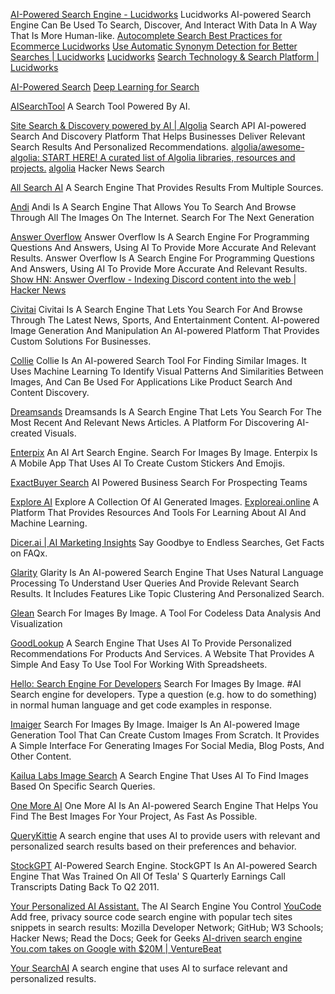 
[AI-Powered Search Engine - Lucidworks](https://lucidworks.com/ai-powered-search/)
Lucidworks AI-powered Search Engine Can Be Used To Search, Discover, And Interact With Data In A Way That Is More Human-like.
[Autocomplete Search Best Practices for Ecommerce Lucidworks](https://lucidworks.com/post/autocomplete-search-increase-conversions)
[Use Automatic Synonym Detection for Better Searches | Lucidworks](https://lucidworks.com/post/search-automatic-synonym-detection)
[Lucidworks](https://www.youtube.com/user/LucidWorksSearch)
[Search Technology & Search Platform | Lucidworks](https://lucidworks.com/)

[AI-Powered Search](https://www.manning.com/books/ai-powered-search)
[Deep Learning for Search](https://www.manning.com/books/deep-learning-for-search)

[AISearchTool](https://aisearchtool.com/)
A Search Tool Powered By AI.

[Site Search & Discovery powered by AI | Algolia](https://www.algolia.com/)
Search API
AI-powered Search And Discovery Platform That Helps Businesses Deliver Relevant Search Results And Personalized Recommendations.
[algolia/awesome-algolia: START HERE! A curated list of Algolia libraries, resources and projects.](https://github.com/algolia/awesome-algolia)
[algolia](https://hn.algolia.com/)
Hacker News Search

[All Search AI](https://www.allsearch.ai/)
A Search Engine That Provides Results From Multiple Sources.

[Andi](https://andisearch.com/)
Andi Is A Search Engine That Allows You To Search And Browse Through All The Images On The Internet.
Search For The Next Generation

[Answer Overflow](https://www.answeroverflow.com/)
Answer Overflow Is A Search Engine For Programming Questions And Answers, Using AI To Provide More Accurate And Relevant Results.
Answer Overflow Is A Search Engine For Programming Questions And Answers, Using AI To Provide More Accurate And Relevant Results.
[Show HN: Answer Overflow - Indexing Discord content into the web | Hacker News](https://news.ycombinator.com/item?id=36383773)

[Civitai](https://civitai.com/)
Civitai Is A Search Engine That Lets You Search For And Browse Through The Latest News, Sports, And Entertainment Content.
AI-powered Image Generation And Manipulation
An AI-powered Platform That Provides Custom Solutions For Businesses.

[Collie](https://collie.ai/)
Collie Is An AI-powered Search Tool For Finding Similar Images. It Uses Machine Learning To Identify Visual Patterns And Similarities Between Images, And Can Be Used For Applications Like Product Search And Content Discovery.

[Dreamsands](https://dreamsands.ai/)
Dreamsands Is A Search Engine That Lets You Search For The Most Recent And Relevant News Articles.
A Platform For Discovering AI-created Visuals.

[Enterpix](https://enterpix.app/)
An AI Art Search Engine.
Search For Images By Image.
Enterpix Is A Mobile App That Uses AI To Create Custom Stickers And Emojis.

[ExactBuyer Search](http://www.exactbuyer.com)
AI Powered Business Search For Prospecting Teams

[Explore AI](https://exploreai.vercel.app/)
Explore A Collection Of AI Generated Images.
[Exploreai.online](https://exploreai.online/)
A Platform That Provides Resources And Tools For Learning About AI And Machine Learning.

[Dicer.ai | AI Marketing Insights](https://www.dicer.ai/)
Say Goodbye to Endless Searches, Get Facts on FAQx.

[Glarity](https://glarity.app/)
Glarity Is An AI-powered Search Engine That Uses Natural Language Processing To Understand User Queries And Provide Relevant Search Results. It Includes Features Like Topic Clustering And Personalized Search.

[Glean](https://www.glean.com/)
Search For Images By Image.
A Tool For Codeless Data Analysis And Visualization

[GoodLookup](https://www.goodlookup.com/)
A Search Engine That Uses AI To Provide Personalized Recommendations For Products And Services.
A Website That Provides A Simple And Easy To Use Tool For Working With Spreadsheets.

[Hello: Search Engine For Developers](https://beta.sayhello.so/)
Search For Images By Image.
#AI Search engine for developers.  Type a question (e.g. how to do something) in normal human language and get code examples in response.

[Imaiger](https://imaiger.com/)
Search For Images By Image.
Imaiger Is An AI-powered Image Generation Tool That Can Create Custom Images From Scratch. It Provides A Simple Interface For Generating Images For Social Media, Blog Posts, And Other Content.

[Kailua Labs Image Search](https://app.kailualabs.com/image-search?q=dog+with+sunglasses&fq=)
A Search Engine That Uses AI To Find Images Based On Specific Search Queries.

[One More AI](https://onemoreai.com/)
One More AI Is An AI-powered Search Engine That Helps You Find The Best Images For Your Project, As Fast As Possible.

[QueryKittie](https://www.querykitty.com/)
A search engine that uses AI to provide users with relevant and personalized search results based on their preferences and behavior.

[StockGPT](https://www.askstockgpt.com/)
AI-Powered Search Engine. StockGPT Is An AI-powered Search Engine That Was Trained On All Of Tesla' S Quarterly Earnings Call Transcripts Dating Back To Q2 2011.

[Your Personalized AI Assistant.](https://you.com/)
The AI Search Engine You Control
[YouCode](https://you.com/code)
Add free, privacy source code search engine with popular tech sites snippets in search results: Mozilla Developer Network; GitHub; W3 Schools; Hacker News; Read the Docs; Geek for Geeks
[AI-driven search engine You.com takes on Google with $20M | VentureBeat](https://venturebeat.com/uncategorized/ai-driven-search-engine-you-com-takes-on-google-with-20m)

[Your SearchAI](https://app.yoursearch.ai/)
A search engine that uses AI to surface relevant and personalized results.
